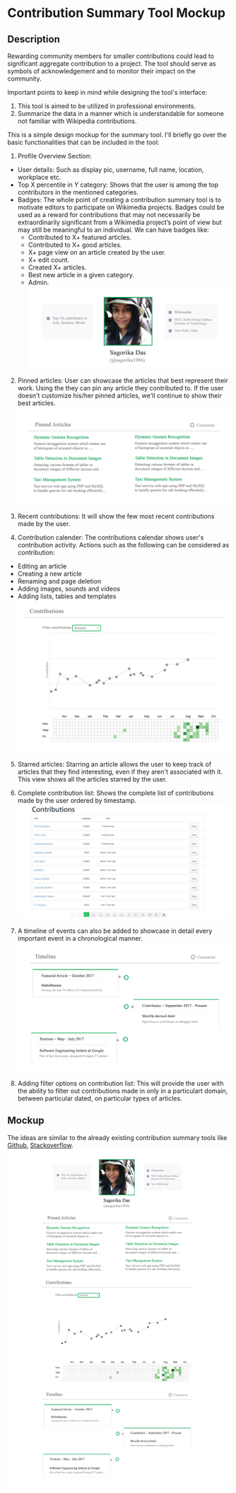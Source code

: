 # Contribution Summary Tool Mockup

## Description
Rewarding community members for smaller contributions could lead to significant aggregate contribution to a project. The tool should 
serve as symbols of acknowledgement and to monitor their impact on the community. 

Important points to keep in mind while designing the tool's interface:
1. This tool is aimed to be utilized in professional environments.
2. Summarize the data in a manner which is understandable for someone not familiar with Wikipedia contributions.

This is a simple design mockup for the summary tool. I'll briefly go over the basic functionalities that can be included in the tool:
1. Profile Overview Section:
- User details: Such as display pic, username, full name, location, workplace etc.
- Top X percentile in Y category: Shows that the user is among the top contributors in the mentioned categories.
- Badges: The whole point of creating a contribution summary tool is to motivate editors to participate on 
  Wikimedia projects. Badges could be used as a reward for contributions that may not necessarily be extraordinarily 
  significant from a Wikimedia project’s point of view but may still be meaningful to an individual. We can have badges like:
  - Contributed to X+ featured articles.
  - Contributed to X+ good articles.
  - X+ page view on an article created by the user.
  - X+ edit count.
  - Created X+ articles.
  - Best new article in a given category.
  - Admin.     
![Alt text](https://github.com/sagorika1996/outreachy-mockup/blob/master/img/profile.jpg)

2. Pinned articles: User can showcase the articles that best represent their work. Using the they can pin any article they 
  contributed to. If the user doesn't customize his/her pinned articles, we'll continue to show their best articles. 
![Alt text](https://github.com/sagorika1996/outreachy-mockup/blob/master/img/pinned.jpg)

3. Recent contributions: It will show the few most recent contributions made by the user.

4. Contribution calender: The contributions calendar shows user's contribution activity. Actions such as the following can be considered as contribution:
- Editing an article
- Creating a new article
- Renaming and page deletion
- Adding images, sounds and videos
- Adding lists, tables and templates
![Alt text](https://github.com/sagorika1996/outreachy-mockup/blob/master/img/graph.jpg)

5. Starred articles: Starring an article allows the user to keep track of articles that they find interesting, even if they 
aren't associated with it. This view shows all the articles starred by the user.

6. Complete contribution list: Shows the complete list of contributions made by the user ordered by timestamp.
![Alt text](https://github.com/sagorika1996/outreachy-mockup/blob/master/img/complete.jpg)

7. A timeline of events can also be added to showcase in detail every important event in a chronological manner.
![Alt text](https://github.com/sagorika1996/outreachy-mockup/blob/master/img/timeline.jpg)

8. Adding filter options on contribution list: This will provide the user with the ability to filter out contributions made in only in a particulart domain, between particular dated, on particular types of articles.

## Mockup
The ideas are similar to the already existing contribution summary tools like [Github](https://github.com/), [Stackoverflow](https://stackoverflow.com/).
![Alt text](https://github.com/sagorika1996/outreachy-mockup/blob/master/img/overview.jpg)
